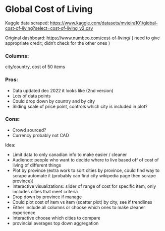 # Global Cost of Living
Kaggle data scraped: https://www.kaggle.com/datasets/mvieira101/global-cost-of-living?select=cost-of-living_v2.csv

Original dashboard: https://www.numbeo.com/cost-of-living/
( need to give appropriate credit; didn’t check for the other ones ) 

### Columns:
city/country, cost of 50 items

### Pros:
- Data updated dec 2022 it looks like (2nd version)
- Lots of data points
- Could drop down by country and by city
- Sliding scale of price point, controls which city is included in plot?

### Cons:
- Crowd sourced?
- Currency probably not CAD

Idea:
- Limit data to only canadian info to make easier / cleaner
- Audience: people who want to decide where to live based off of cost of living of different things
- Plot by province (extra work to sort cities by province, could find way to scrape automate it (probably can find city wikipedia page then scrape province))
- Interactive visualizations: slider of range of cost for specific item, only includes cities that meet criteria
- Drop down by province if manage
- Could plot cost of item vs item (scatter plot) by city, see if trendlines
- Either include all columns or choose which ones to make cleaner experience
- Interactive choose which cities to compare
- provincial averages top down aggregation
